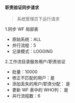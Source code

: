 #### 职责验证同步请求

> 系统管理员下运行请求

1.同步 WF 局部表
* 原始系统：ALL
* 并行流程：5
* 记录模式：LOGGING

2.工作流目录服务用户/职责验证
* 批量：10000
* 修正不匹配的用户：是
* 添加丢失的用户/职责分配： 是
* 更新 WF 表中的 WHO列： 是
* 并行流程数：6
